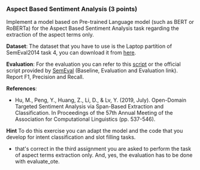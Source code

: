 ### Aspect Based Sentiment Analysis (3 points) 
Implement a model based on  Pre-trained Language model (such as BERT or RoBERTa) for the Aspect Based Sentiment Analysis task regarding the extraction of the aspect terms only. 
    
**Dataset**: The dataset that you have to use is the Laptop partition of SemEval2014 task 4, you can download it from [here](https://github.com/lixin4ever/E2E-TBSA/tree/master/data).

**Evaluation**:  For the evaluation you can refer to this [script](https://github.com/lixin4ever/E2E-TBSA/blob/master/evals.py) or the official script provided by [SemEval](https://alt.qcri.org/semeval2014/task4/index.php?id=data-and-tools) (Baseline, Evaluation and Evaluation link). Report F1, Precision and Recall.

**References**:

- Hu, M., Peng, Y., Huang, Z., Li, D., & Lv, Y. (2019, July). Open-Domain Targeted Sentiment Analysis via Span-Based Extraction and Classification. In Proceedings of the 57th Annual Meeting of the Association for Computational Linguistics (pp. 537-546).

**Hint** 
To do this exercise you can adapt the model and the code that you develop for intent classification and slot filling tasks.

- that's correct in the third assignment you are asked to perform the task of aspect terms extraction only. And, yes, the evaluation has to be done with evaluate_ote.



